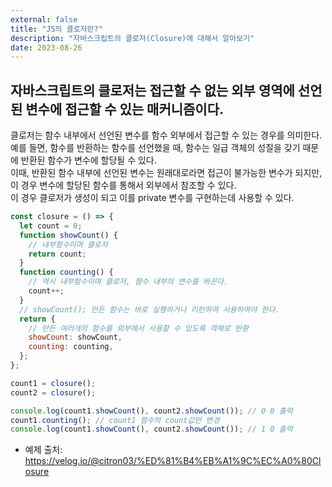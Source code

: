 ```yaml
---
external: false
title: "JS의 클로저란?"
description: "자바스크립트의 클로저(Closure)에 대해서 알아보기"
date: 2023-08-26
---
```


## 자바스크립트의 클로저는 접근할 수 없는 외부 영역에 선언된 변수에 접근할 수 있는 매커니즘이다.

클로저는 함수 내부에서 선언된 변수를 함수 외부에서 접근할 수 있는 경우를 의미한다.  
예를 들면, 함수를 반환하는 함수를 선언했을 때, 함수는 일급 객체의 성질을 갖기 때문에 반환된 함수가 변수에 할당될 수 있다.  
이때, 반환된 함수 내부에 선언된 변수는 원래대로라면 접근이 불가능한 변수가 되지만, 이 경우 변수에 할당된 함수를 통해서 외부에서 참조할 수 있다.  
이 경우 클로저가 생성이 되고 이를 private 변수를 구현하는데 사용할 수 있다.

```js
const closure = () => {
  let count = 0;
  function showCount() {
    // 내부함수이며 클로저
    return count;
  }
  function counting() {
    // 역시 내부함수이며 클로저, 함수 내부의 변수를 바꾼다.
    count++;
  }
  // showCount(); 만든 함수는 바로 실행하거나 리턴하여 사용하여야 한다.
  return {
    // 만든 여러개의 함수를 외부에서 사용할 수 있도록 객체로 반환
    showCount: showCount,
    counting: counting,
  };
};

count1 = closure();
count2 = closure();

console.log(count1.showCount(), count2.showCount()); // 0 0 출력
count1.counting(); // count1 함수의 count값만 변경
console.log(count1.showCount(), count2.showCount()); // 1 0 출력
```

- 예제 출처: https://velog.io/@citron03/%ED%81%B4%EB%A1%9C%EC%A0%80Closure
